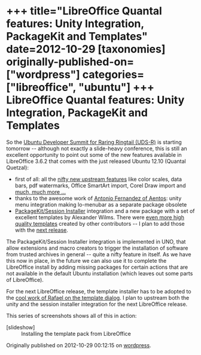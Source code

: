 +++
title="LibreOffice Quantal features: Unity Integration, PackageKit and Templates"
date=2012-10-29
[taxonomies]
originally-published-on=["wordpress"]
categories=["libreoffice", "ubuntu"]
+++
LibreOffice Quantal features: Unity Integration, PackageKit and Templates
=========================================================================

So the <a href="http://uds.ubuntu.com/">Ubuntu Developer Summit for Raring Ringtail (UDS-R)</a> is starting tomorrow -- although not exactly a slide-heavy conference, this is still an excellent opportunity to point out some of the new features available in LibreOffice 3.6.2 that comes with the just released Ubuntu 12.10 (Quantal Quetzal):
<ul>
	<li>first of all: all the <a href="http://www.libreoffice.org/download/3-6-new-features-and-fixes/">nifty new upstream features</a> like color scales, data bars, pdf watermarks, Office SmartArt import, Corel Draw import and <a href="http://www.libreoffice.org/download/3-6-new-features-and-fixes/">much, much more ...</a></li>
	<li>thanks to the awesome work of <a href="http://www.aentos.com/en/team">Antonio Fernandez of Aentos</a>: unity menu integration making lo-menubar as a separate package obsolete</li>
	<li><a href="https://launchpad.net/sessioninstaller">PackageKit/Session Installer</a> integration and a new package with a set of excellent templates by Alexander Wilms. There were <a href="http://wiki.documentfoundation.org/Design/Call_for_Templates">even more high quality templates</a> created by other contributors -- I plan to add those with the <a href="http://cgit.freedesktop.org/libreoffice/templates">next release</a>.</li>
</ul>
The PackageKit/Session Installer integration is implemented in UNO, that allow extensions and macro creators to trigger the installation of software from trusted archives in general -- quite a nifty feature in itself. As we have this now in place, in the future we can also use it to complete the LibreOffice install by adding missing packages for certain actions that are not available in the default Ubuntu installation (which leaves out some parts of LibreOffice).

For the next LibreOffice release, the template installer has to be adopted to the <a href="http://npcdoomlibreoffice.wordpress.com/2012/06/28/gsoc-template-dialog-ui/">cool work of Rafael on the template dialog</a>. I plan to upstream both the unity and the session installer integration for the next LibreOffice release.

This series of screenshots shows all of this in action:

<dl id="attachment_175" class="wp-caption aligncenter" style="width:529px;"><dt class="wp-caption-dt">[slideshow]</dt><dd class="wp-caption-dd">Installing the template pack from LibreOffice</dd></dl>

Originally published on 2012-10-29 00:12:15 on [wordpress](https://skyfromme.wordpress.com/2012/10/29/libreoffice-quantal-features-unity-integration-packagekit-and-templates/).
